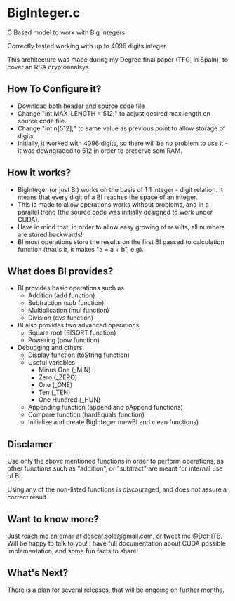 # BigInteger.c
C Based model to work with Big Integers

Correctly tested working with up to 4096 digits integer.

This architecture was made during my Degree final paper (TFG, in Spain), to cover an RSA cryptoanalsys.


## How To Configure it?
* Download both header and source code file
* Change "int MAX_LENGTH = 512;" to adjust desired max length on source code file. 
* Change "int n[512];" to same value as previous point to allow storage of digits
* Initially, it worked with 4096 digits, so there will be no problem to use it - it was downgraded to 512 in order to preserve som RAM.


## How it works?
* BigInteger (or just BI) works on the basis of 1:1 integer - digit relation. It means that every digit of a BI reaches the space of an integer.
* This is made to allow operations works without problems, and in a parallel trend (the source code was initially designed to work under CUDA).
* Have in mind that, in order to allow easy growing of results, all numbers are stored backwards!
* BI most operations store the results on the first BI passed to calculation function (that's it, it makes "a = a + b", e.g).


## What does BI provides?
* BI provides basic operations such as
  * Addition (add function)
  * Subtraction (sub function)
  * Multiplication (mul function)
  * Division (dvs function)
* BI also provides two advanced operations
  * Square root (BISQRT function)
  * Powering (pow function)
* Debugging and others
  * Display function (toString function)
  * Useful variables
    * Minus One (_MIN)
    * Zero (_ZERO)
    * One (_ONE)
    * Ten (_TEN)
    * One Hundred (_HUN)
  * Appending function (append and pAppend functions)
  * Compare function (hardEquals function)
  * Initialize and create BigInteger (newBI and clean functions)
  
  
## Disclamer
Use only the above mentioned functions in order to perform operations, as other functions such as "addition", or "subtract" are meant for internal use of BI.

Using any of the non-listed functions is discouraged, and does not assure a correct result.


## Want to know more?
Just reach me an email at doscar.sole@gmail.com, or tweet me @DoHITB. Will be happy to talk to you!
I have full documentation about CUDA possible implementation, and some fun facts to share!


## What's Next?
There is a plan for several releases, that will be ongoing on further months.
